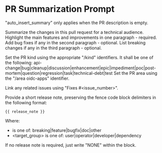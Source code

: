 # PR Summarization Prompt

"auto_insert_summary" only applies when the PR description is empty.

Summarize the changes in this pull request for a technical audience.
Highlight the main features and improvements in one paragraph - required.
Add bug fixes if any in the second paragraph - optional.
List breaking changes if any in the third paragraph - optional.

Set the PR kind using the appropriate "/kind" identifiers. It shall be one of the following:
api-change|bug|cleanup|discussion|enhancement|epic|impediment|poc|post-mortem|question|regression|task|technical-debt|test
Set the PR area using the "/area oidc-apps" identifier.

Link any related issues using "Fixes #<issue_number>".

Provide a short release note, preserving the fence code block delimiters in the following format:

```<category> <target_group>
{{ release_note }}
```

Where:

- <category> is one of: breaking|feature|bugfix|doc|other
- <target_group> is one of: user|operator|developer|dependency

If no release note is required, just write "NONE" within the block.
